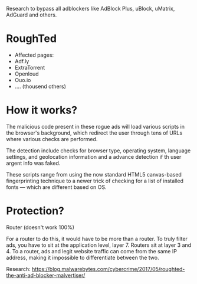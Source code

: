 Research to bypass all adblockers like AdBlock Plus, uBlock, uMatrix, AdGuard and others.


RoughTed 
========

* Affected pages:
* Adf.ly
* ExtraTorrent
* Openloud
* Ouo.io
* .... (thousend others)


How it works?
========

The malicious code present in these rogue ads will load various scripts in the browser's background, which redirect the user through tens of URLs where various checks are performed.

The detection include checks for browser type, operating system, language settings, and geolocation information and a advance detection if th user argent info was faked.

These scripts range from using the now standard HTML5 canvas-based fingerprinting technique to a newer trick of checking for a list of installed fonts — which are different based on OS.


Protection?
========


Router (doesn't work 100%)

For a router to do this, it would have to be more than a router. To truly filter ads, you have to sit at the application level, layer 7. Routers sit at layer 3 and 4. To a router, ads and legit website traffic can come from the same IP address, making it impossible to differentiate between the two.




Research:
https://blog.malwarebytes.com/cybercrime/2017/05/roughted-the-anti-ad-blocker-malvertiser/
